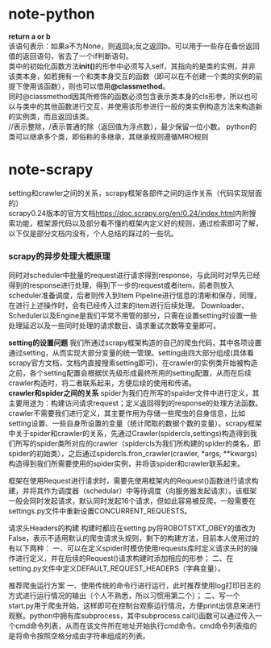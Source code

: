 # note-python
<strong>return a or b</strong>
<br>
该语句表示：如果a不为None，则返回a;反之返回b。可以用于一些存在备份返回值的返回语句，省去了一个if判断语句。
<br>
类中的初始化函数方法<strong>__init__()</strong>的形参中必须写入self，其指向的是类的实例，并非该类本身，如若拥有一个和类本身交互的函数（即可以在不创建一个类的实例的前提下使用该函数），则也可以借用<strong>@classmethod</strong>。<br>
同时@classmethod因其所修饰的函数必须包含表示类本身的cls形参，所以也可以与类中的其他函数进行交互，并使用该形参进行一般的类实例构造方法来构造新的实例类，而且返回该类。<br>
//表示整除，/表示普通的除（返回值为浮点数），最少保留一位小数。
python的类可以继承多个类，即俗称的多继承，其继承规则遵循MRO规则
# note-scrapy
setting和crawler之间的关系，scrapy框架各部件之间的运作关系（代码实现层面的）<br>
scrapy0.24版本的官方文档<span>https://doc.scrapy.org/en/0.24/index.html</span>内附搜索功能，框架源代码以及部分看不懂的框架内定义好的规则，通过检索即可了解，以下仅是部分文档内没有，个人总结的踩过的一些坑。
<br>
<h3>scrapy的异步处理大概原理</h3>
同时对scheduler中批量的request进行请求得到response，与此同时对早先已经得到的response进行处理，得到下一步的request或者item，前者则放入scheduler准备调度，后者则传入到Item Pipeline进行信息的清晰和保存，同理，在进行上述操作时，会有已经传入过来的item进行后续处理。
Downloader、Scheduler以及Engine是我们平常不用管的部分，只需在设置setting时设置一些处理延迟以及一些同时处理的请求数目、请求重试次数等变量即可。

<strong>setting的设置问题</strong>
我们所通过scrapy框架构造的自己的爬虫代码，其中各项设置通过setting，从而实现大部分变量的统一管理。setting由四大部分组成(具体看scrapy官方文档，文档内直接搜索setting即可)，在crawler的实例类开始被构造之前，各个setting配置会根据优先级形成最终所用的setting配置，从而在后续crawler构造时，将二者联系起来，方便后续的使用和传递。<br>
<strong>crawler和spider之间的关系</strong>
spider为我们在所写的spaider文件中进行定义，其主要用途为：构建访问请求request；定义返回得到的response的处理方法函数。crawler不需要我们进行定义，其主要作用为存储一些爬虫的自身信息，比如setting设置、一些自身所设置的变量（统计爬取的数据个数的变量）。scrapy框架中关于spider和crawler的关系，先通过Crawler(spidercls,settings)构造得到我们所写的spider类所对应的crawler（spidercls为我们所构建的spider的类名，即spider的初始类），之后通过spidercls.fron_crawler(crawler, *args, **kwargs)构造得到我们所需要使用的spider实例，并将该spider和crawler联系起来。<br>

框架在使用Request进行请求时，需要先使用框架内的Request()函数进行请求构建，并将其作为调度器（schedular）中等待调度（向服务器发起请求）。该框架一般会同时发起请求，默认同时发起16个请求，但如此容易被反爬，一般需要在settings.py文件中重新设置CONCURRENT_REQUESTS。<br>

请求头Headers的构建
构建时都应在setting.py将ROBOTSTXT_OBEY的值改为False，表示不适用默认的爬虫请求头规则，剩下的构建方法，目前本人使用过的有以下两种：
一、可以在定义spider时模仿使用requests库时定义请求头时的操作进行定义，并在后续的Request()请求构建时添加相应的形参；
二、在setting.py文件中定义DEFAULT_REQUEST_HEADERS（字典变量）。<br>

推荐爬虫运行方案
一、使用传统的命令行进行运行，此时推荐使用log打印日志的方式进行运行情况的输出（个人不熟悉，所以习惯用第二个）；
二、写一个start.py用于爬虫开始，这样即可在控制台观察运行情况，方便print出信息来进行观察。python中拥有库subprocess，其中subprocess.call()函数可以通过传入一个cmd命令列表，从而在该文件所在地址开始执行cmd命令。cmd命令列表指的是将命令按照空格分成由字符串组成的列表。



